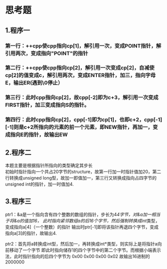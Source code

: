 # 思考题  
## 1.程序一  
### 第一行：++cpp使cpp指向cp[1]，解引用一次，变成POINT指针，解引用两次，变成指向"POINT"的指针

### 第二行：++cpp使cpp指向cp[2]，解引用一次变成cp[2]，自减使cp[2]的值变成c，解引用两次，变成ENTER指针，加三，指向字母E，输出ER(遇到\0停止）  

### 第三行：此时cpp指向cp[2]，故cpp[-2]即为c+3，解引用一次变成FIRST指针，加三变成指向S的指针。  

### 第四行：此时cpp指向cp[2]，cpp[-1]即为cp[1]，也即c+2，cpp[-1][-1]则是c+2所指向的元素的前一个元素，即NEW指针，再加一，变成指向E的指针，故输出EW                                              
## 2.程序二  
  本题主要是根据指针所指向的类型确定其步长  
  初始时指针指向一个共占20字节的structure，故第一行加一时指针值加20，第二行转换成unsigned long型，故加一即值加一，第三行又转换成指向占四字节的unsigned int的指针，加一时值加4.  
## 3.程序三  
ptr1：&a是一个指向含有四个整数的数组的指针，步长为4*4字节，对&a加一相当于将&a的值加16，
此时指向紧邻数组a的后16个字节，然后强制转换成int*类型，变成指向a[4]（一个整数）的指针
输出时ptr[-1]即将该指针再退四个字节，变成指向a[3]的指针，故输出4.

ptr2：首先将a转换成int型，然后加一，再转换成int*类型，则实际上是将指针a向前移动了一个字节
即此时指向储存1的四个字节中的第二个字节。而根据小端表示法，此时指针指向的后四个字节为
0x00 0x00 0x00 0x02 故输出16进制的2000000



